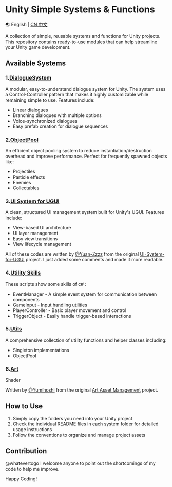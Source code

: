 # Unity Simple Systems & Functions

🌏 English | [CN 中文](README.zh-CN.md)

A collection of simple, reusable systems and functions for Unity projects. This repository contains ready-to-use modules that can help streamline your Unity game development.

## Available Systems

### 1.[DialogueSystem](LearnAndDoPls/Dialogue/README.EN_DialogueSystem.md)

A modular, easy-to-understand dialogue system for Unity. The system uses a Control-Controller pattern that makes it highly customizable while remaining simple to use. Features include:

- Linear dialogues
- Branching dialogues with multiple options
- Voice-synchronized dialogues
- Easy prefab creation for dialogue sequences

### 2.[ObjectPool](LearnAndDoPls/Utils/ObjectPool/README.EN_ObjectPool.md)

An efficient object pooling system to reduce instantiation/destruction overhead and improve performance. Perfect for frequently spawned objects like:

- Projectiles
- Particle effects
- Enemies
- Collectables

### 3.[UI System for UGUI](LearnAndDoPls/Systems/UI-System-for-UGUI/UI-System-for-UGUI/README.EN.md)

A clean, structured UI management system built for Unity's UGUI. Features include:

- View-based UI architecture
- UI layer management
- Easy view transitions
- View lifecycle management

All of these codes are written by [@Yuan-Zzzz](https://github.com/Yuan-Zzzz) from the original [UI-System-for-UGUI](https://github.com/Yuan-Zzzz/UI-System-for-UGUI) project. I just added some comments and made it more readable.

### 4.[Utility Skills](LearnAndDoPls/SomeSkills/README.EN_SomeSkills.md)

These scripts show some skills of c# :

- EventManager - A simple event system for communication between components
- GameInput - Input handling utilities
- PlayerController - Basic player movement and control
- TriggerObject - Easily handle trigger-based interactions

### 5.[Utils](LearnAndDoPls/Utils/README.EN_Utils.md)

A comprehensive collection of utility functions and helper classes including:

- Singleton implementations
- ObjectPool


### 6.[Art](Art/README.EN_Art.md)

Shader

 Written by [@Yumihoshi](https://github.com/Yumihoshi) from the original [Art Asset Management](https://github.com/Yumihoshi/Art-Asset-Management) project. 
## How to Use

1. Simply copy the folders you need into your Unity project
2. Check the individual README files in each system folder for detailed usage instructions
3. Follow the conventions to organize and manage project assets

## Contribution

@whatevertogo I welcome anyone to point out the shortcomings of my code to help me improve.

Happy Coding!

